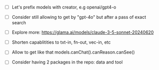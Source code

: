 - [ ] Let's prefix models with creator, e.g openai/gpt4-o
- [ ] Consider still allowing to get by "gpt-4o" but after a pass of exact search
- [ ] Explore more: https://glama.ai/models/claude-3-5-sonnet-20240620
- [ ] Shorten capablitities to txt-in, fn-out, vec-in, etc
- [ ] Allow to get like that models.canChat().canReason.canSee()

- [ ] Consider having 2 packages in the repo: data and tool
